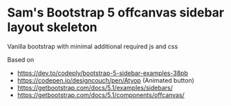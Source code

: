 # Sam's Bootstrap 5 offcanvas sidebar layout skeleton

Vanilla bootstrap with minimal additional required js and css

Based on 
* https://dev.to/codeply/bootstrap-5-sidebar-examples-38pb
* https://codepen.io/designcouch/pen/Atyop (Animated button)
* https://getbootstrap.com/docs/5.1/examples/sidebars/
* https://getbootstrap.com/docs/5.1/components/offcanvas/